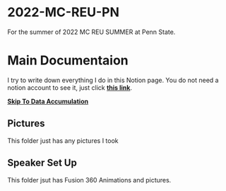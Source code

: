 # 2022-MC-REU-PN
For the summer of 2022 MC REU SUMMER at Penn State. 

# Main Documentaion 
I try to write down everything I do in this Notion page. You do not need a notion account to see it, just click [**this link**](https://jono22.notion.site/MC-REU-SUMMER-3c09d93de6ca42988ed417c9e06da7aa). 

[**Skip To Data Accumulation**](https://jono22.notion.site/Data-Accumulation-711235abf9814d2dba9910951a46166d)


## Pictures
This folder just has any pictures I took

## Speaker Set Up
This folder jsut has Fusion 360 Animations and pictures. 
